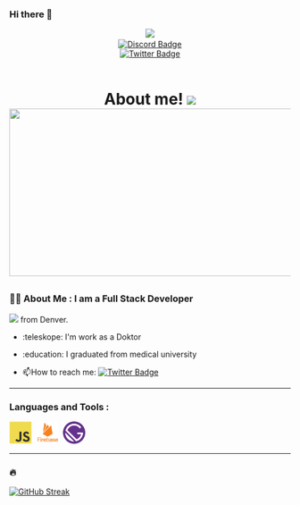 ### Hi there 👋
<div id="header" align="center">
<img src="https://media.giphy.com/media/h4pMqXPoXDKCXCfs3l/giphy.gif" width="100"/> 
</div>
<div id="badges">
</a>
<div align="center">
<a href="https://discord.com/channels/@Denise Morgan#0754">
<img src="https://img.shields.io/badge/Discord-black?style=for-the-badge&logo=discord&LogoColor=white" alt="Discord Badge"/>
</a>
<div align="center">
<a href="https://twitter.com/MeganJo01554061">
<img src="https://img.shields.io/badge/Twitter-blue?style=for-the-badge&logo=twitter&LogoColor=white" alt="Twitter Badge"/> 
</a>
</div>
<img scr="https://komarev.com/ghpvc/?username=welchmax16&style=flat-sguare&color=blue" alt=""/>
<h1>
  About me!
<img src="https://media.giphy.com/media/hvRJCLFzcasrR4ia7z/giphy.gif" width="30px/>
</h1>
<div align="center">

<img src="https://media.giphy.com/media/Kfl09udXYhbjajJwEt/giphy.gif" width="600" height="300"/>
</div>

### :woman_technologist: About Me : I  am  a Full  Stack  Developer

<img src="https://media.giphy.com/media/dAXabwi32tKkJxblBG/giphy.gif" width="30"> from Denver.

- :teleskope: I'm work as a Doktor 

- :education: I graduated from medical university

- :mailbox:How to reach me:
[![Twitter Badge](https://img.shields.io/badge/-twitter-blue?style=flat&logo=Twitter&logoColor=white)](https://twitter.com/MeganJo01554061)

---

### Languages and Tools :

</div>

<img src="https://github.com/devicons/devicon/blob/master/icons/javascript/javascript-original.svg" title="JavaScript" alt="JavaScript" width="40" height="40"/>&nbsp;
<img src="https://github.com/devicons/devicon/blob/master/icons/firebase/firebase-plain-wordmark.svg" title="Firebase" alt="Firebase" width="40" height="40"/>&nbsp;
<img src="https://github.com/devicons/devicon/blob/master/icons/gatsby/gatsby-original.svg" title="Gatsby"  alt="Gatsby" width="40" height="40"/>&nbsp;

</div>

---
### :fire: 
[![GitHub Streak](http://github-readme-streak-stats.herokuapp.com?user=welchmax16&theme=dark&background=000000)](https://git.io/streak-stats) 
